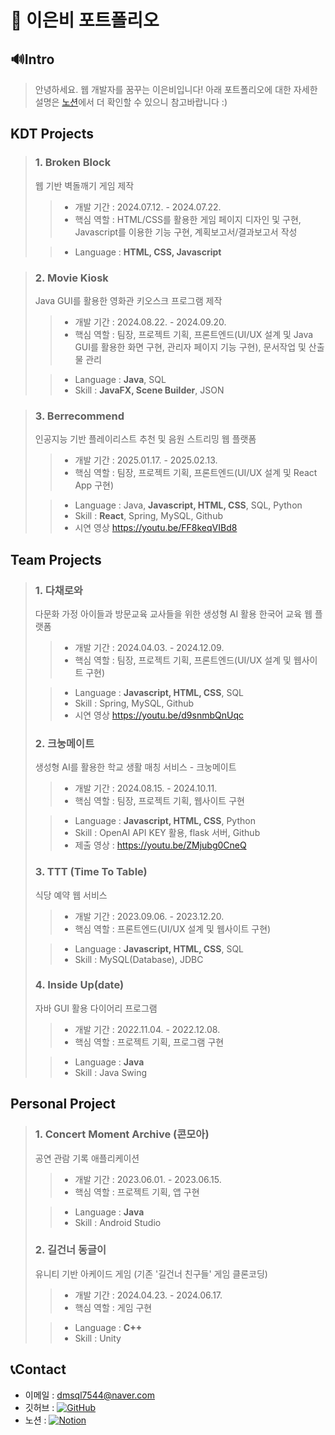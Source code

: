# 📒 이은비 포트폴리오
## 🔊Intro
> 안녕하세요. 웹 개발자를 꿈꾸는 이은비입니다!
> 아래 포트폴리오에 대한 자세한 설명은 <a href='https://tranquil-phalange-0f4.notion.site/Portfolio-37ccd5d0a6c34220b9f5f05bb88ead90'>노션</a>에서 더 확인할 수 있으니 참고바랍니다 :)

## KDT Projects
> ### 1. Broken Block
> 웹 기반 벽돌깨기 게임 제작
>  > - 개발 기간 : 2024.07.12. - 2024.07.22.
>  > - 핵심 역할 : HTML/CSS를 활용한 게임 페이지 디자인 및 구현, Javascript를 이용한 기능 구현, 계획보고서/결과보고서 작성
> 
>  > - Language : **HTML, CSS, Javascript**

> ### 2. Movie Kiosk
> Java GUI를 활용한 영화관 키오스크 프로그램 제작
>  > - 개발 기간 : 2024.08.22. - 2024.09.20.
>  > - 핵심 역할 : 팀장, 프로젝트 기획, 프론트엔드(UI/UX 설계 및 Java GUI를 활용한 화면 구현, 관리자 페이지 기능 구현), 문서작업 및 산출물 관리
> 
>  > - Language : **Java**, SQL
>  > - Skill : **JavaFX, Scene Builder**, JSON

> ### 3. Berrecommend
> 인공지능 기반 플레이리스트 추천 및 음원 스트리밍 웹 플랫폼
>  > - 개발 기간 : 2025.01.17. - 2025.02.13.
>  > - 핵심 역할 : 팀장, 프로젝트 기획, 프론트엔드(UI/UX 설계 및 React App 구현)
> 
>  > - Language : Java, **Javascript, HTML, CSS**, SQL, Python
>  > - Skill : **React**, Spring, MySQL, Github
>  > - 시연 영상 https://youtu.be/FF8keqVIBd8

## Team Projects
> ### 1. 다채로와
> 다문화 가정 아이들과 방문교육 교사들을 위한 생성형 AI 활용 한국어 교육 웹 플랫폼
>  > - 개발 기간 : 2024.04.03. - 2024.12.09.
>  > - 핵심 역할 : 팀장, 프로젝트 기획, 프론트엔드(UI/UX 설계 및 웹사이트 구현)
> 
>  > - Language : **Javascript, HTML, CSS**, SQL
>  > - Skill : Spring, MySQL, Github
>  > - 시연 영상 https://youtu.be/d9snmbQnUqc
>  
> ### 2. 크눙메이트
> 생성형 AI를 활용한 학교 생활 매칭 서비스 - 크눙메이트
>  > - 개발 기간 : 2024.08.15. - 2024.10.11.
>  > - 핵심 역할 : 팀장, 프로젝트 기획, 웹사이트 구현
> 
>  > - Language : **Javascript, HTML, CSS**, Python
>  > - Skill : OpenAI API KEY 활용, flask 서버, Github
>  > - 제출 영상 : https://youtu.be/ZMjubg0CneQ
> 
> ### 3. TTT (Time To Table)
> 식당 예약 웹 서비스
>  > - 개발 기간 : 2023.09.06. - 2023.12.20.
>  > - 핵심 역할 : 프론트엔드(UI/UX 설계 및 웹사이트 구현)
> 
>  > - Language : **Javascript, HTML, CSS**, SQL
>  > - Skill : MySQL(Database), JDBC
> 
> ### 4. Inside Up(date)
> 자바 GUI 활용 다이어리 프로그램
>  > - 개발 기간 : 2022.11.04. - 2022.12.08.
>  > - 핵심 역할 : 프로젝트 기획, 프로그램 구현
> 
>  > - Language : **Java**
>  > - Skill : Java Swing

## Personal Project
> ### 1. Concert Moment Archive (콘모아)
> 공연 관람 기록 애플리케이션
>  > - 개발 기간 : 2023.06.01. - 2023.06.15.
>  > - 핵심 역할 : 프로젝트 기획, 앱 구현
> 
>  > - Language : **Java**
>  > - Skill : Android Studio
>  
> ### 2. 길건너 동글이
> 유니티 기반 아케이드 게임 (기존 '길건너 친구들' 게임 클론코딩)
>  > - 개발 기간 : 2024.04.23. - 2024.06.17.
>  > - 핵심 역할 : 게임 구현
> 
>  > - Language : **C++**
>  > - Skill : Unity

## 📞Contact
- 이메일 : dmsql7544@naver.com
- 깃허브 : <a href="https://github.com/0and4" target='_blank'>![GitHub](https://img.shields.io/badge/github-%23121011.svg?style=for-the-badge&logo=github&logoColor=white) </a>
- 노션 : <a href='https://tranquil-phalange-0f4.notion.site/Portfolio-37ccd5d0a6c34220b9f5f05bb88ead90'>![Notion](https://img.shields.io/badge/Notion-%23000000.svg?style=for-the-badge&logo=notion&logoColor=white)</a>
